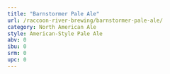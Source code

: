```yaml
---
title: "Barnstormer Pale Ale"
url: /raccoon-river-brewing/barnstormer-pale-ale/
category: North American Ale
style: American-Style Pale Ale
abv: 0
ibu: 0
srm: 0
upc: 0
---
```



